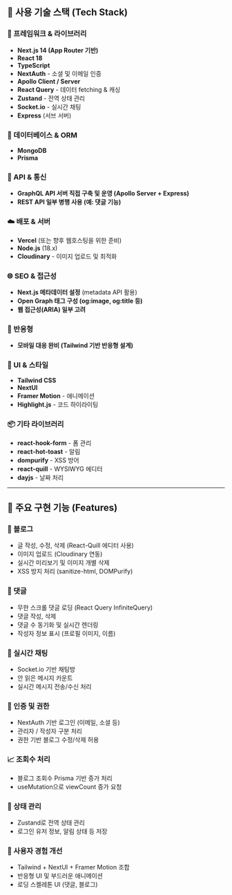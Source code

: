 ## 🚀 사용 기술 스택 (Tech Stack)

### 🔧 프레임워크 & 라이브러리

- **Next.js 14 (App Router 기반)**
- **React 18**
- **TypeScript**
- **NextAuth** - 소셜 및 이메일 인증
- **Apollo Client / Server**
- **React Query** - 데이터 fetching & 캐싱
- **Zustand** - 전역 상태 관리
- **Socket.io** - 실시간 채팅
- **Express** (서브 서버)

### 💾 데이터베이스 & ORM

- **MongoDB**
- **Prisma**

### 🔌 API & 통신

- **GraphQL API 서버 직접 구축 및 운영 (Apollo Server + Express)**
- **REST API 일부 병행 사용 (예: 댓글 기능)**

### ☁️ 배포 & 서버

- **Vercel** (또는 향후 웹호스팅을 위한 준비)
- **Node.js** (18.x)
- **Cloudinary** - 이미지 업로드 및 최적화

### 🌐 SEO & 접근성

- **Next.js 메타데이터 설정** (metadata API 활용)
- **Open Graph 태그 구성 (og:image, og:title 등)**
- **웹 접근성(ARIA) 일부 고려**

### 📱 반응형

- **모바일 대응 완비 (Tailwind 기반 반응형 설계)**

### 🎨 UI & 스타일

- **Tailwind CSS**
- **NextUI**
- **Framer Motion** - 애니메이션
- **Highlight.js** - 코드 하이라이팅

### 📦 기타 라이브러리

- **react-hook-form** - 폼 관리
- **react-hot-toast** - 알림
- **dompurify** - XSS 방어
- **react-quill** - WYSIWYG 에디터
- **dayjs** - 날짜 처리

---

## 🧩 주요 구현 기능 (Features)

### 📝 블로그
- 글 작성, 수정, 삭제 (React-Quill 에디터 사용)
- 이미지 업로드 (Cloudinary 연동)
- 실시간 미리보기 및 이미지 개별 삭제
- XSS 방지 처리 (sanitize-html, DOMPurify)

### 💬 댓글
- 무한 스크롤 댓글 로딩 (React Query InfiniteQuery)
- 댓글 작성, 삭제
- 댓글 수 동기화 및 실시간 렌더링
- 작성자 정보 표시 (프로필 이미지, 이름)

### 💬 실시간 채팅
- Socket.io 기반 채팅방
- 안 읽은 메시지 카운트
- 실시간 메시지 전송/수신 처리

### 🔐 인증 및 권한
- NextAuth 기반 로그인 (이메일, 소셜 등)
- 관리자 / 작성자 구분 처리
- 권한 기반 블로그 수정/삭제 허용

### 📈 조회수 처리
- 블로그 조회수 Prisma 기반 증가 처리
- useMutation으로 viewCount 증가 요청

### 🧠 상태 관리
- Zustand로 전역 상태 관리
- 로그인 유저 정보, 알림 상태 등 저장

### 🎨 사용자 경험 개선
- Tailwind + NextUI + Framer Motion 조합
- 반응형 UI 및 부드러운 애니메이션
- 로딩 스켈레톤 UI (댓글, 블로그)